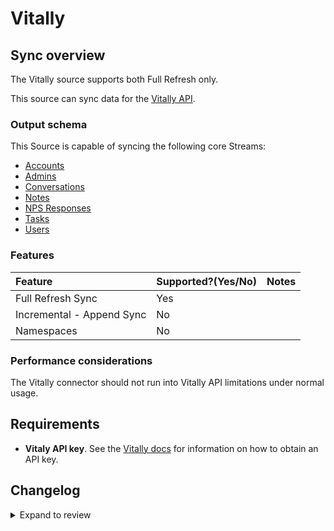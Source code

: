 # Vitally

## Sync overview

The Vitally source supports both Full Refresh only.

This source can sync data for the [Vitally API](https://docs.vitally.io/pushing-data-to-vitally/rest-api).

### Output schema

This Source is capable of syncing the following core Streams:

- [Accounts](https://docs.vitally.io/pushing-data-to-vitally/rest-api/accounts)
- [Admins](https://docs.vitally.io/pushing-data-to-vitally/rest-api/admins)
- [Conversations](https://docs.vitally.io/pushing-data-to-vitally/rest-api/conversations)
- [Notes](https://docs.vitally.io/pushing-data-to-vitally/rest-api/notes)
- [NPS Responses](https://docs.vitally.io/pushing-data-to-vitally/rest-api/nps-responses)
- [Tasks](https://docs.vitally.io/pushing-data-to-vitally/rest-api/tasks)
- [Users](https://docs.vitally.io/pushing-data-to-vitally/rest-api/users)

### Features

| Feature                   | Supported?\(Yes/No\) | Notes |
| :------------------------ | :------------------- | :---- |
| Full Refresh Sync         | Yes                  |       |
| Incremental - Append Sync | No                   |       |
| Namespaces                | No                   |       |

### Performance considerations

The Vitally connector should not run into Vitally API limitations under normal usage.

## Requirements

- **Vitaly API key**. See the [Vitally docs](https://docs.vitally.io/pushing-data-to-vitally/rest-api#authentication) for information on how to obtain an API key.

## Changelog

<details>
  <summary>Expand to review</summary>

| Version | Date       | Pull Request                                             | Subject                                     |
| :------ | :--------- | :------------------------------------------------------- | :------------------------------------------ |
| 0.3.9 | 2025-04-26 | [58951](https://github.com/airbytehq/airbyte/pull/58951) | Update dependencies |
| 0.3.8 | 2025-04-20 | [58018](https://github.com/airbytehq/airbyte/pull/58018) | Update dependencies |
| 0.3.7 | 2025-04-05 | [57478](https://github.com/airbytehq/airbyte/pull/57478) | Update dependencies |
| 0.3.6 | 2025-03-29 | [56894](https://github.com/airbytehq/airbyte/pull/56894) | Update dependencies |
| 0.3.5 | 2025-03-22 | [56255](https://github.com/airbytehq/airbyte/pull/56255) | Update dependencies |
| 0.3.4 | 2025-03-08 | [55622](https://github.com/airbytehq/airbyte/pull/55622) | Update dependencies |
| 0.3.3 | 2025-03-01 | [55090](https://github.com/airbytehq/airbyte/pull/55090) | Update dependencies |
| 0.3.2 | 2025-02-22 | [54500](https://github.com/airbytehq/airbyte/pull/54500) | Update dependencies |
| 0.3.1 | 2025-02-15 | [47470](https://github.com/airbytehq/airbyte/pull/47470) | Update dependencies |
| 0.3.0 | 2025-02-12 | [53648](https://github.com/airbytehq/airbyte/pull/53648) | Add support for custom domain. |
| 0.2.1 | 2024-08-16 | [44196](https://github.com/airbytehq/airbyte/pull/44196) | Bump source-declarative-manifest version |
| 0.2.0 | 2024-08-14 | [44049](https://github.com/airbytehq/airbyte/pull/44049) | Refactor connector to manifest-only format |
| 0.1.13 | 2024-08-12 | [43850](https://github.com/airbytehq/airbyte/pull/43850) | Update dependencies |
| 0.1.12 | 2024-08-10 | [43505](https://github.com/airbytehq/airbyte/pull/43505) | Update dependencies |
| 0.1.11 | 2024-08-03 | [43189](https://github.com/airbytehq/airbyte/pull/43189) | Update dependencies |
| 0.1.10 | 2024-07-27 | [42607](https://github.com/airbytehq/airbyte/pull/42607) | Update dependencies |
| 0.1.9 | 2024-07-20 | [41877](https://github.com/airbytehq/airbyte/pull/41877) | Update dependencies |
| 0.1.8 | 2024-07-10 | [41378](https://github.com/airbytehq/airbyte/pull/41378) | Update dependencies |
| 0.1.7 | 2024-07-09 | [41223](https://github.com/airbytehq/airbyte/pull/41223) | Update dependencies |
| 0.1.6 | 2024-07-06 | [40808](https://github.com/airbytehq/airbyte/pull/40808) | Update dependencies |
| 0.1.5 | 2024-06-25 | [40287](https://github.com/airbytehq/airbyte/pull/40287) | Update dependencies |
| 0.1.4 | 2024-06-22 | [40189](https://github.com/airbytehq/airbyte/pull/40189) | Update dependencies |
| 0.1.3 | 2024-06-25 | [38605](https://github.com/airbytehq/airbyte/pull/38605) | Make compatible with builder |
| 0.1.2 | 2024-06-06 | [39203](https://github.com/airbytehq/airbyte/pull/39203) | [autopull] Upgrade base image to v1.2.2 |
| 0.1.1 | 2024-05-20 | [38446](https://github.com/airbytehq/airbyte/pull/38446) | [autopull] base image + poetry + up_to_date |
| 0.1.0 | 2022-10-27 | [18545](https://github.com/airbytehq/airbyte/pull/18545) | Add Vitally Source Connector |

</details>
